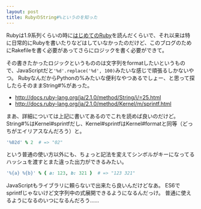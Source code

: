 ```yaml
---
layout: post
title: RubyのString#%というのを知った
---
```

Rubyは1.9系列くらいの時に[はじめてのRuby](http://www.amazon.co.jp/%E5%88%9D%E3%82%81%E3%81%A6%E3%81%AERuby-Yugui/dp/4873113679)を読んだくらいで、それ以来は特に日常的にRubyを書いたりなどはしていなかったのだけど、このブログのためにRakefileを書く必要があってさらにロジックを書く必要ができて。

その書きたかったロジックというもののは文字列をformatしたいというもので、JavaScriptだと`'%d'.replace('%d', 100)`みたいな感じで頑張るしかないやつ。
RubyなんだからPythonの%みたいな便利なやつあるでしょー、と思って探したらそのままString#%があった。

- http://docs.ruby-lang.org/ja/2.1.0/method/String/i/=25.html
- http://docs.ruby-lang.org/ja/2.1.0/method/Kernel/m/sprintf.html

まあ、詳細については上記に書いてあるのでこれを読めば良いのだけど。
String#%はKernel#sprintfだし、Kernel#sprintfはKernel#formatと同等（どっちがエイリアスなんだろう）と。

```ruby
'%02d' % 2  # => "02"
```

という普通の使い方以外にも、ちょっと記法を変えてシンボルがキーになってるハッシュを渡すとまた違った出力ができるみたい。

```ruby
'%{a} %{b}' % { a: 123, b: 321 }  # => "123 321"
```

JavaScriptもライブラリに頼らないで出来たら良いんだけどなあ。
ES6でsprintfじゃないけど文字列中の式展開できるようになるんだっけ。
普通に使えるようになるのいつになるんだろう……
